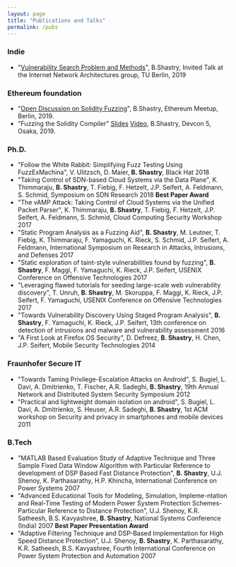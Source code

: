 ```yaml
---
layout: page
title: "Publications and Talks"
permalink: /pubs
---
```


### Indie
- "[Vulnerability Search Problem and Methods][2]", B.Shastry, Invited Talk at the Internet Network Architectures group, TU Berlin, 2019

### Ethereum foundation
- "[Open Discussion on Solidity Fuzzing][1]", B.Shastry, Ethereum Meetup, Berlin, 2019.
- "Fuzzing the Solidity Compiler" [Slides][3] [Video][4], B.Shastry, Devcon 5, Osaka, 2019.

### Ph.D.

- "Follow the White Rabbit: Simplifying Fuzz Testing Using FuzzExMachina", V. Ulitzsch, D. Maier, **B. Shastry**, Black Hat 2018
- "Taking Control of SDN-based Cloud Systems via the Data Plane", K. Thimmaraju, **B. Shastry**, T. Fiebig, F. Hetzelt, J.P. Seifert, A. Feldmann, S. Schmid, Symposium on SDN Research 2018 **Best Paper Award**
- "The vAMP Attack: Taking Control of Cloud Systems via the Unified Packet Parser", K. Thimmaraju, **B. Shastry**, T. Fiebig, F. Hetzelt, J.P. Seifert, A. Feldmann, S. Schmid, Cloud Computing Security Workshop 2017
- "Static Program Analysis as a Fuzzing Aid", **B. Shastry**, M. Leutner, T. Fiebig, K. Thimmaraju, F. Yamaguchi, K. Rieck, S. Schmid, J.P. Seifert, A. Feldmann, International Symposium on Research in Attacks, Intrusions, and Defenses 2017
- "Static exploration of taint-style vulnerabilities found by fuzzing", **B. Shastry**, F. Maggi, F. Yamaguchi, K. Rieck, J.P. Seifert, USENIX Conference on Offensive Technologies 2017
- "Leveraging flawed tutorials for seeding large-scale web vulnerability discovery", T. Unruh, **B. Shastry**, M. Skoruppa, F. Maggi, K. Rieck, J.P. Seifert, F. Yamaguchi, USENIX Conference on Offensive Technologies 2017
- "Towards Vulnerability Discovery Using Staged Program Analysis", **B. Shastry**, F. Yamaguchi, K. Rieck, J.P. Seifert, 13th conference on detection of intrusions and malware and vulnerability assessment 2016
- "A First Look at Firefox OS Security", D. Defreez, **B. Shastry**, H. Chen, J.P. Seifert, Mobile Security Technologies 2014

### Fraunhofer Secure IT

- "Towards Taming Privilege-Escalation Attacks on Android", S. Bugiel, L. Davi, A. Dmitrienko, T. Fischer, A.R. Sadeghi, **B. Shastry**, 19th Annual Network and Distributed System Security Symposium 2012
- "Practical and lightweight domain isolation on android", S. Bugiel, L. Davi, A. Dmitrienko, S. Heuser, A.R. Sadeghi, **B. Shastry**, 1st ACM workshop on Security and privacy in smartphones and mobile devices 2011

### B.Tech

- "MATLAB Based Evaluation Study of Adaptive Technique and Three Sample Fixed Data Window Algorithm with Particular Reference to development of DSP Based Fast Distance Protection", **B. Shastry**, U.J. Shenoy, K. Parthasarathy, H.P. Khincha, International Conference on Power Systems 2007 
- "Advanced Educational Tools for Modeling, Simulation, Impleme-ntation and Real-Time Testing of Modern Power System Protection Schemes-Particular Reference to Distance Protection", U.J. Shenoy, K.R. Satheesh, B.S. Kavyashree, **B. Shastry**, National Systems Conference (India) 2007 **Best Paper Presentation Award**
- "Adaptive Filtering Technique and DSP-Based Implementation for High Speed Distance Protection”, U.J. Shenoy, **B. Shastry**, K. Parthasarathy, K.R. Satheesh, B.S. Kavyashree, Fourth International Conference on Power System Protection and Automation 2007

[1]: media/Eth_Meetup_Slides.pdf
[2]: media/Vulnerability_Search_Problem_and_Methods.pdf
[3]: https://bshastry.github.io/media/Fuzzing_Solidity.pdf
[4]: https://youtu.be/cAU5NbrXst0 
